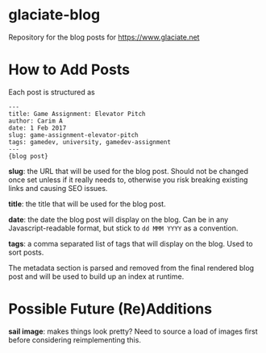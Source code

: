 # glaciate-blog
Repository for the blog posts for https://www.glaciate.net

# How to Add Posts
Each post is structured as

```
---
title: Game Assignment: Elevator Pitch
author: Carim A
date: 1 Feb 2017
slug: game-assignment-elevator-pitch
tags: gamedev, university, gamedev-assignment
---
{blog post}
```

**slug**: the URL that will be used for the blog post. Should not be changed once set unless if it really needs to, otherwise you risk breaking existing links and causing SEO issues.

**title**: the title that will be used for the blog post.

**date**: the date the blog post will display on the blog. Can be in any Javascript-readable format, but stick to `dd MMM YYYY` as a convention.

**tags**: a comma separated list of tags that will display on the blog. Used to sort posts.

The metadata section is parsed and removed from the final rendered blog post and will be used to build up an index at runtime.

# Possible Future (Re)Additions
**sail image**: makes things look pretty? Need to source a load of images first before considering reimplementing this.
